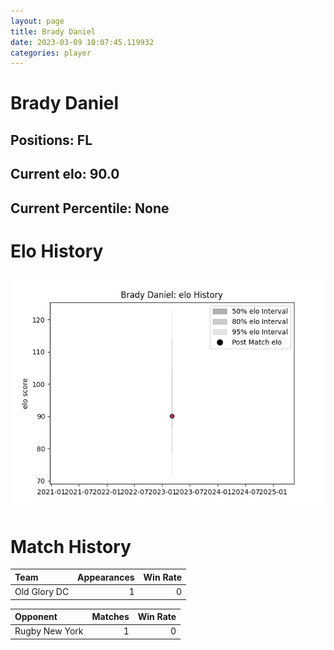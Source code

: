 ```yaml
---  
layout: page  
title: Brady Daniel  
date: 2023-03-09 10:07:45.119932  
categories: player  
---
```

# Brady Daniel

## Positions: FL

## Current elo: 90.0

## Current Percentile: None

# Elo History


![elo history](history_BradyDaniel.png)
# Match History


| Team         |   Appearances |   Win Rate |
|:-------------|--------------:|-----------:|
| Old Glory DC |             1 |          0 |

| Opponent       |   Matches |   Win Rate |
|:---------------|----------:|-----------:|
| Rugby New York |         1 |          0 |